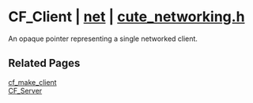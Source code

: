# CF_Client | [net](https://github.com/RandyGaul/cute_framework/blob/master/docs/net/README.md) | [cute_networking.h](https://github.com/RandyGaul/cute_framework/blob/master/include/cute_networking.h)

An opaque pointer representing a single networked client.

## Related Pages

[cf_make_client](https://github.com/RandyGaul/cute_framework/blob/master/docs/net/cf_make_client.md)  
[CF_Server](https://github.com/RandyGaul/cute_framework/blob/master/docs/net/cf_server.md)  
